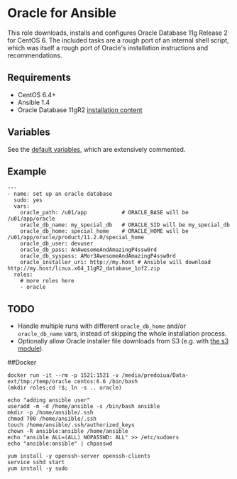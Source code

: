 # Oracle for Ansible

This role downloads, installs and configures Oracle Database 11g Release 2 for
CentOS 6. The included tasks are a rough port of an internal shell script, which
was itself a rough port of Oracle's installation instructions and
recommendations.

## Requirements

- CentOS 6.4+
- Ansible 1.4
- Oracle Database 11gR2 [installation content](http://www.oracle.com/technetwork/database/enterprise-edition/downloads/112010-linx8664soft-100572.html)

## Variables

See the [default variables](defaults/main.yml), which are extensively
commented.

## Example

    ---
    - name: set up an oracle database
      sudo: yes
      vars:
        oracle_path: /u01/app           # ORACLE_BASE will be /u01/app/oracle
        oracle_db_name: my_special_db   # ORACLE_SID will be my_special_db
        oracle_db_home: special_home    # ORACLE_HOME will be /u01/app/oracle/product/11.2.0/special_home
        oracle_db_user: devuser
        oracle_db_pass: AnAwesomeAndAmazingP4ssw0rd
        oracle_db_syspass: AMor3AwesomeAndAmazingP4ssw0rd
        oracle_installer_uri: http://my.host # Ansible will download http://my.host/linux.x64_11gR2_database_1of2.zip
      roles:
        # more roles here
        - oracle

## TODO

 - Handle multiple runs with different `oracle_db_home` and/or `oracle_db_name`
   vars, instead of skipping the whole installation process.
 - Optionally allow Oracle installer file downloads from S3 (e.g. with
   [the s3 module](http://docs.ansible.com/s3_module.html)).

##Docker

~~~
docker run -it --rm -p 1521:1521 -v /media/predoiua/Data-ext/tmp:/temp/oracle centos:6.6 /bin/bash
(mkdir roles;cd !$; ln -s .. oracle)
~~~

~~~
echo "adding ansible user"
useradd -m -d /home/ansible -s /bin/bash ansible
mkdir -p /home/ansible/.ssh
chmod 700 /home/ansible/.ssh
touch /home/ansible/.ssh/authorized_keys
chown -R ansible:ansible /home/ansible
echo "ansible ALL=(ALL) NOPASSWD: ALL" >> /etc/sudoers
echo "ansible:ansible" | chpasswd

yum install -y openssh-server openssh-clients
service sshd start
yum install -y sudo
~~~



